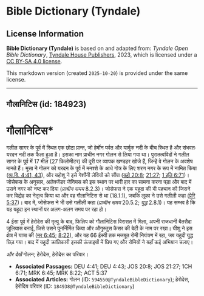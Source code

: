 # Bible Dictionary (Tyndale)

## License Information

**Bible Dictionary (Tyndale)** is based on and adapted from: _Tyndale Open Bible Dictionary_, [Tyndale House Publishers](https://tyndaleopenresources.com/), 2023, which is licensed under a [CC BY-SA 4.0 license](https://creativecommons.org/licenses/by-sa/4.0/legalcode.en).

This markdown version (created `2025-10-20`) is provided under the same license.



--------------------------------

## गौलानिटिस (id: 184923)

गौलानिटिस\*
===========

गलील सागर के पूर्व में स्थित एक छोटा प्रान्त, जो हेर्मोन पर्वत और यार्मुक नदी के बीच स्थित है और संभवतः यरदन नदी तक फैला हुआ है। इसका नाम प्राचीन नगर गोलन से लिया गया था। पुरातत्वविदों ने गलील सागर के पूर्व में 17 मील (27 किलोमीटर) की दूरी पर व्यापक खण्डहर खोजे हैं, जिन्हें वे गोलन के अवशेष मानते हैं। मूसा ने गोलन को यरदन के पूर्व में मनश्शे के आधे गोत्र के लिए शरण नगर के रूप में नामित किया ([व्य.वि. 4:41, 43](https://ref.ly/Deut4:41,Deut4:43)), और यहोशू ने इसे गेर्शोनी लेवियों को सौंपा ([यहो 20:8](https://ref.ly/Josh20:8); [21:27](https://ref.ly/Josh21:27); [1 इति 6:71](https://ref.ly/1Chr6:71))। जोसेफस के अनुसार, अलेक्जेंडर जेनियस को इस स्थान पर भारी हार का सामना करना पड़ा और बाद में उसने नगर को नष्ट कर दिया (*प्राचीन समय* 8\.2\.3\)। जोसेफस ने एक यहूदा की भी पहचान की जिसने कर विद्रोह का नेतृत्व किया था और वह गौलानिटिस से था (18\.1\.1\), जबकि लूका ने उसे गलीली कहा ([प्रेरि 5:37](https://ref.ly/Acts5:37))। बाद में, जोसेफस ने भी उसे गलीली कहा (*प्राचीन समय* 20\.5\.2; *युद्ध* 2\.8\.1\)। यह सम्भव है कि यह यहूदा इन स्थानों पर अलग\-अलग समय पर रहा हो।

4 ईसा पूर्व में हेरोदेस की मृत्यु के बाद, फिलिप को गौलानिटिस विरासत में मिला, अपनी राजधानी बैतसैदा जूलियास बनाई, जिसे उसने पुनर्निर्मित किया और औगुस्तुस कैसर की बेटी के नाम पर रखा। यीशु ने इस क्षेत्र में यात्रा की ([मर 6:45](https://ref.ly/Mark6:45); [8:22](https://ref.ly/Mark8:22)), और यह 66 ईस्वी तक मजबूत रोमी नियंत्रण में रहा, जब यहूदी युद्ध छिड़ गया। बाद में यहूदी क्रांतिकारी इसकी ऊंचाइयों में छिप गए और रोमियों ने यहाँ कई अभियान चलाए।

*और देखें* गोलन; हेरोदेस, हेरोदेस का परिवार।

* **Associated Passages:** DEU 4:41; DEU 4:43; JOS 20:8; JOS 21:27; 1CH 6:71; MRK 6:45; MRK 8:22; ACT 5:37
* **Associated Articles:** गोलन (ID: `594550@TyndaleBibleDictionary`); हेरोदेस, हेरोदिय परिवार (ID: `184938@TyndaleBibleDictionary`)

